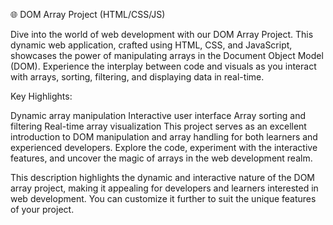 🌐 DOM Array Project (HTML/CSS/JS)

Dive into the world of web development with our DOM Array Project. This dynamic web application, crafted using HTML, CSS, and JavaScript, showcases the power of manipulating arrays in the Document Object Model (DOM). Experience the interplay between code and visuals as you interact with arrays, sorting, filtering, and displaying data in real-time.

Key Highlights:

Dynamic array manipulation
Interactive user interface
Array sorting and filtering
Real-time array visualization
This project serves as an excellent introduction to DOM manipulation and array handling for both learners and experienced developers. Explore the code, experiment with the interactive features, and uncover the magic of arrays in the web development realm.

This description highlights the dynamic and interactive nature of the DOM array project, making it appealing for developers and learners interested in web development. You can customize it further to suit the unique features of your project.





